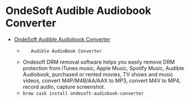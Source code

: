 # OndeSoft Audible Audiobook Converter
- [OndeSoft Audible Audiobook Converter](https://www.ondesoft.com/audible-audiobook-converter.html)
  -        Audible AudioBook Converter     
  - Ondesoft DRM removal software helps you easily remove DRM protection from iTunes music, Apple Music, Spotify Music, Audible Audiobook, purchased or rented movies, TV shows and music videos, convert M4P/M4B/AA/AAX to MP3, convert M4V to MP4, record audio, capture screenshot.
  - `brew cask install ondesoft-audiobook-converter`
